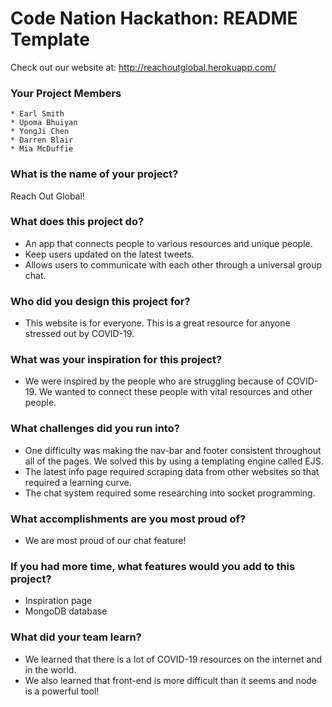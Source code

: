 # Code Nation Hackathon: README Template
Check out our website at:
http://reachoutglobal.herokuapp.com/

### Your Project Members
    * Earl Smith
    * Upoma Bhuiyan
    * YongJi Chen
    * Darren Blair
    * Mia McDuffie

### What is the name of your project?    
Reach Out Global!
### What does this project do?
   * An app that connects people to various resources and unique people. 
   * Keep users updated on the latest tweets.
   * Allows users to communicate with each other through a universal group chat.
### Who did you design this project for?
   * This website is for everyone. This is a great resource for anyone stressed out by COVID-19. 
### What was your inspiration for this project?
   * We were inspired by the people who are struggling because of COVID-19. We wanted to connect these people with vital resources and other people.
### What challenges did you run into?
   * One difficulty was making the nav-bar and footer consistent throughout all of the pages. We solved this by using a templating engine called EJS.
   * The latest info page required scraping data from other websites so that required a learning curve.
   * The chat system required some researching into socket programming.
### What accomplishments are you most proud of?
   * We are most proud of our chat feature!
### If you had more time, what features would you add to this project?
   * Inspiration page
   * MongoDB database
### What did your team learn?
   * We learned that there is a lot of COVID-19 resources on the internet and in the world. 
   * We also learned that front-end is more difficult than it seems and node is a powerful tool!
